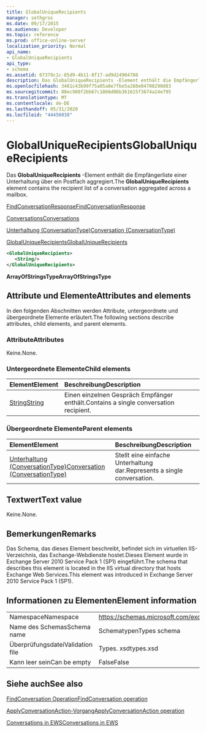 ```yaml
---
title: GlobalUniqueRecipients
manager: sethgros
ms.date: 09/17/2015
ms.audience: Developer
ms.topic: reference
ms.prod: office-online-server
localization_priority: Normal
api_name:
- GlobalUniqueRecipients
api_type:
- schema
ms.assetid: 67379c1c-85d9-4b11-8f17-ad9d24904788
description: Das GlobalUniqueRecipients -Element enthält die Empfängerliste einer Unterhaltung über ein Postfach aggregiert.
ms.openlocfilehash: 3481c43b99f75a05a8e7fbe5a288e04708290d83
ms.sourcegitcommit: 88ec988f2bb67c1866d06b361615f3674a24e795
ms.translationtype: MT
ms.contentlocale: de-DE
ms.lasthandoff: 05/31/2020
ms.locfileid: "44456038"
---
```

# <a name="globaluniquerecipients"></a><span data-ttu-id="afd7f-103">GlobalUniqueRecipients</span><span class="sxs-lookup"><span data-stu-id="afd7f-103">GlobalUniqueRecipients</span></span>

<span data-ttu-id="afd7f-104">Das **GlobalUniqueRecipients** -Element enthält die Empfängerliste einer Unterhaltung über ein Postfach aggregiert.</span><span class="sxs-lookup"><span data-stu-id="afd7f-104">The **GlobalUniqueRecipients** element contains the recipient list of a conversation aggregated across a mailbox.</span></span> 
  
[<span data-ttu-id="afd7f-105">FindConversationResponse</span><span class="sxs-lookup"><span data-stu-id="afd7f-105">FindConversationResponse</span></span>](findconversationresponse.md)
  
[<span data-ttu-id="afd7f-106">Conversations</span><span class="sxs-lookup"><span data-stu-id="afd7f-106">Conversations</span></span>](conversations-ex15websvcsotherref.md)
  
[<span data-ttu-id="afd7f-107">Unterhaltung (ConversationType)</span><span class="sxs-lookup"><span data-stu-id="afd7f-107">Conversation (ConversationType)</span></span>](conversation-conversationtype.md)
  
[<span data-ttu-id="afd7f-108">GlobalUniqueRecipients</span><span class="sxs-lookup"><span data-stu-id="afd7f-108">GlobalUniqueRecipients</span></span>](globaluniquerecipients.md)
  
```XML
<GlobalUniqueRecipients>
   <String/>
</GlobalUniqueRecipients>
```

 <span data-ttu-id="afd7f-109">**ArrayOfStringsType**</span><span class="sxs-lookup"><span data-stu-id="afd7f-109">**ArrayOfStringsType**</span></span>
## <a name="attributes-and-elements"></a><span data-ttu-id="afd7f-110">Attribute und Elemente</span><span class="sxs-lookup"><span data-stu-id="afd7f-110">Attributes and elements</span></span>

<span data-ttu-id="afd7f-111">In den folgenden Abschnitten werden Attribute, untergeordnete und übergeordnete Elemente erläutert.</span><span class="sxs-lookup"><span data-stu-id="afd7f-111">The following sections describe attributes, child elements, and parent elements.</span></span>
  
### <a name="attributes"></a><span data-ttu-id="afd7f-112">Attribute</span><span class="sxs-lookup"><span data-stu-id="afd7f-112">Attributes</span></span>

<span data-ttu-id="afd7f-113">Keine.</span><span class="sxs-lookup"><span data-stu-id="afd7f-113">None.</span></span>
  
### <a name="child-elements"></a><span data-ttu-id="afd7f-114">Untergeordnete Elemente</span><span class="sxs-lookup"><span data-stu-id="afd7f-114">Child elements</span></span>

|<span data-ttu-id="afd7f-115">**Element**</span><span class="sxs-lookup"><span data-stu-id="afd7f-115">**Element**</span></span>|<span data-ttu-id="afd7f-116">**Beschreibung**</span><span class="sxs-lookup"><span data-stu-id="afd7f-116">**Description**</span></span>|
|:-----|:-----|
|[<span data-ttu-id="afd7f-117">String</span><span class="sxs-lookup"><span data-stu-id="afd7f-117">String</span></span>](string.md) <br/> |<span data-ttu-id="afd7f-118">Einen einzelnen Gespräch Empfänger enthält.</span><span class="sxs-lookup"><span data-stu-id="afd7f-118">Contains a single conversation recipient.</span></span>  <br/> |
   
### <a name="parent-elements"></a><span data-ttu-id="afd7f-119">Übergeordnete Elemente</span><span class="sxs-lookup"><span data-stu-id="afd7f-119">Parent elements</span></span>

|<span data-ttu-id="afd7f-120">**Element**</span><span class="sxs-lookup"><span data-stu-id="afd7f-120">**Element**</span></span>|<span data-ttu-id="afd7f-121">**Beschreibung**</span><span class="sxs-lookup"><span data-stu-id="afd7f-121">**Description**</span></span>|
|:-----|:-----|
|[<span data-ttu-id="afd7f-122">Unterhaltung (ConversationType)</span><span class="sxs-lookup"><span data-stu-id="afd7f-122">Conversation (ConversationType)</span></span>](conversation-conversationtype.md) <br/> |<span data-ttu-id="afd7f-123">Stellt eine einfache Unterhaltung dar.</span><span class="sxs-lookup"><span data-stu-id="afd7f-123">Represents a single conversation.</span></span>  <br/> |
   
## <a name="text-value"></a><span data-ttu-id="afd7f-124">Textwert</span><span class="sxs-lookup"><span data-stu-id="afd7f-124">Text value</span></span>

<span data-ttu-id="afd7f-125">Keine.</span><span class="sxs-lookup"><span data-stu-id="afd7f-125">None.</span></span>
  
## <a name="remarks"></a><span data-ttu-id="afd7f-126">Bemerkungen</span><span class="sxs-lookup"><span data-stu-id="afd7f-126">Remarks</span></span>

<span data-ttu-id="afd7f-127">Das Schema, das dieses Element beschreibt, befindet sich im virtuellen IIS-Verzeichnis, das Exchange-Webdienste hostet.Dieses Element wurde in Exchange Server 2010 Service Pack 1 (SP1) eingeführt.</span><span class="sxs-lookup"><span data-stu-id="afd7f-127">The schema that describes this element is located in the IIS virtual directory that hosts Exchange Web Services.This element was introduced in Exchange Server 2010 Service Pack 1 (SP1).</span></span>
  
## <a name="element-information"></a><span data-ttu-id="afd7f-128">Informationen zu Elementen</span><span class="sxs-lookup"><span data-stu-id="afd7f-128">Element information</span></span>

|||
|:-----|:-----|
|<span data-ttu-id="afd7f-129">Namespace</span><span class="sxs-lookup"><span data-stu-id="afd7f-129">Namespace</span></span>  <br/> |https://schemas.microsoft.com/exchange/services/2006/types  <br/> |
|<span data-ttu-id="afd7f-130">Name des Schemas</span><span class="sxs-lookup"><span data-stu-id="afd7f-130">Schema name</span></span>  <br/> |<span data-ttu-id="afd7f-131">Schematypen</span><span class="sxs-lookup"><span data-stu-id="afd7f-131">Types schema</span></span>  <br/> |
|<span data-ttu-id="afd7f-132">Überprüfungsdatei</span><span class="sxs-lookup"><span data-stu-id="afd7f-132">Validation file</span></span>  <br/> |<span data-ttu-id="afd7f-133">Types. xsd</span><span class="sxs-lookup"><span data-stu-id="afd7f-133">types.xsd</span></span>  <br/> |
|<span data-ttu-id="afd7f-134">Kann leer sein</span><span class="sxs-lookup"><span data-stu-id="afd7f-134">Can be empty</span></span>  <br/> |<span data-ttu-id="afd7f-135">False</span><span class="sxs-lookup"><span data-stu-id="afd7f-135">False</span></span>  <br/> |
   
## <a name="see-also"></a><span data-ttu-id="afd7f-136">Siehe auch</span><span class="sxs-lookup"><span data-stu-id="afd7f-136">See also</span></span>



[<span data-ttu-id="afd7f-137">FindConversation Operation</span><span class="sxs-lookup"><span data-stu-id="afd7f-137">FindConversation operation</span></span>](findconversation-operation.md)
  
[<span data-ttu-id="afd7f-138">ApplyConversationAction-Vorgang</span><span class="sxs-lookup"><span data-stu-id="afd7f-138">ApplyConversationAction operation</span></span>](applyconversationaction-operation.md)


[<span data-ttu-id="afd7f-139">Conversations in EWS</span><span class="sxs-lookup"><span data-stu-id="afd7f-139">Conversations in EWS</span></span>](https://msdn.microsoft.com/library/91e64629-db6c-4c94-9dcb-d386232e8467%28Office.15%29.aspx)

